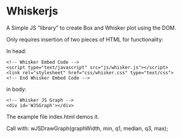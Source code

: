 Whiskerjs
=========

A Simple JS "library" to create Box and Whisker plot using the DOM.

Only requires insertion of two pieces of HTML for functionality:

In head:

    <!-- Whisker Embed Code -->
    <script type="text/javascript" src="js/whisker.js"></script>
    <link rel="stylesheet" href="css/whisker.css" type="text/css">
    <!-- End Whisker Embed Code -->

in body:

    <!-- Whisker JS Graph -->
    <div id='WJSGraph'></div>

The example file index.html demos it.

Call with:
    wJSDrawGraph(graphWidth, min, q1, median, q3, max);
